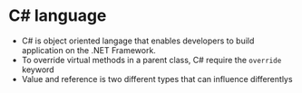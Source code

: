 # C# language
- C# is object oriented langage that enables developers to build application on the .NET Framework. 
- To override virtual methods in a parent class, C# require the `override` keyword
- Value and reference is two different types that can influence differentlys